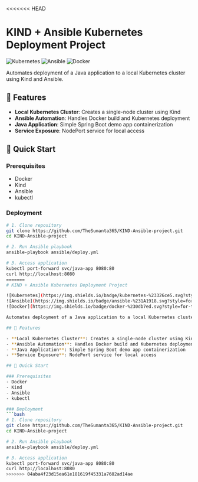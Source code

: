 <<<<<<< HEAD
# KIND + Ansible Kubernetes Deployment Project

![Kubernetes](https://img.shields.io/badge/kubernetes-%23326ce5.svg?style=for-the-badge&logo=kubernetes&logoColor=white)
![Ansible](https://img.shields.io/badge/ansible-%231A1918.svg?style=for-the-badge&logo=ansible&logoColor=white)
![Docker](https://img.shields.io/badge/docker-%230db7ed.svg?style=for-the-badge&logo=docker&logoColor=white)

Automates deployment of a Java application to a local Kubernetes cluster using Kind and Ansible.

## 📌 Features

- **Local Kubernetes Cluster**: Creates a single-node cluster using Kind
- **Ansible Automation**: Handles Docker build and Kubernetes deployment
- **Java Application**: Simple Spring Boot demo app containerization
- **Service Exposure**: NodePort service for local access

## 🚀 Quick Start

### Prerequisites
- Docker
- Kind
- Ansible
- kubectl

### Deployment
```bash
# 1. Clone repository
git clone https://github.com/TheSumanta365/KIND-Ansible-project.git
cd KIND-Ansible-project

# 2. Run Ansible playbook
ansible-playbook ansible/deploy.yml

# 3. Access application
kubectl port-forward svc/java-app 8080:80
curl http://localhost:8080
=======
# KIND + Ansible Kubernetes Deployment Project

![Kubernetes](https://img.shields.io/badge/kubernetes-%23326ce5.svg?style=for-the-badge&logo=kubernetes&logoColor=white)
![Ansible](https://img.shields.io/badge/ansible-%231A1918.svg?style=for-the-badge&logo=ansible&logoColor=white)
![Docker](https://img.shields.io/badge/docker-%230db7ed.svg?style=for-the-badge&logo=docker&logoColor=white)

Automates deployment of a Java application to a local Kubernetes cluster using Kind and Ansible.

## 📌 Features

- **Local Kubernetes Cluster**: Creates a single-node cluster using Kind
- **Ansible Automation**: Handles Docker build and Kubernetes deployment
- **Java Application**: Simple Spring Boot demo app containerization
- **Service Exposure**: NodePort service for local access

## 🚀 Quick Start

### Prerequisites
- Docker
- Kind
- Ansible
- kubectl

### Deployment
```bash
# 1. Clone repository
git clone https://github.com/TheSumanta365/KIND-Ansible-project.git
cd KIND-Ansible-project

# 2. Run Ansible playbook
ansible-playbook ansible/deploy.yml

# 3. Access application
kubectl port-forward svc/java-app 8080:80
curl http://localhost:8080
>>>>>>> 04aba4f23d15ea61e181619f45331a7602ad14ae
